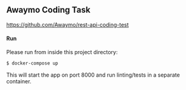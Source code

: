 ## Awaymo Coding Task

https://github.com/Awaymo/rest-api-coding-test

#### Run  

Please run from inside this project directory:
```bash
$ docker-compose up
```
This will start the app on port 8000 and run linting/tests in a separate container.  

